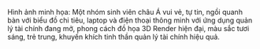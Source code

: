 Hình ảnh minh họa: Một nhóm sinh viên châu Á vui vẻ, tự tin, ngồi quanh bàn với biểu đồ chi tiêu, laptop và điện thoại thông minh với ứng dụng quản lý tài chính đang mở, phong cách đồ họa 3D Render hiện đại, màu sắc tươi sáng, trẻ trung, khuyến khích tinh thần quản lý tài chính hiệu quả.